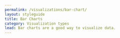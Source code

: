 ```yaml
---
permalink: /visualizations/bar-chart/
layout: styleguide
title: Bar Charts
category: Visualization types
lead: Bar charts are a good way to visualize data.
---
```

